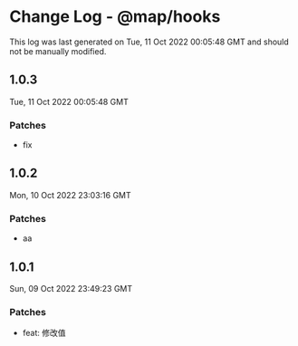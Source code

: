 # Change Log - @map/hooks

This log was last generated on Tue, 11 Oct 2022 00:05:48 GMT and should not be manually modified.

## 1.0.3
Tue, 11 Oct 2022 00:05:48 GMT

### Patches

- fix

## 1.0.2
Mon, 10 Oct 2022 23:03:16 GMT

### Patches

- aa

## 1.0.1
Sun, 09 Oct 2022 23:49:23 GMT

### Patches

- feat: 修改值

